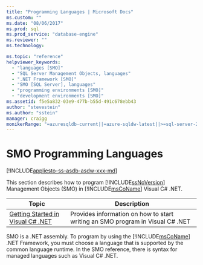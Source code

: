 ```yaml
---
title: "Programming Languages | Microsoft Docs"
ms.custom: ""
ms.date: "08/06/2017"
ms.prod: sql
ms.prod_service: "database-engine"
ms.reviewer: ""
ms.technology: 

ms.topic: "reference"
helpviewer_keywords: 
  - "languages [SMO]"
  - "SQL Server Management Objects, languages"
  - ".NET Framework [SMO]"
  - "SMO [SQL Server], languages"
  - "programming environments [SMO]"
  - "development environments [SMO]"
ms.assetid: f5e5a832-03e9-477b-b55d-491c678ebb43
author: "stevestein"
ms.author: "sstein"
manager: craigg
monikerRange: "=azuresqldb-current||=azure-sqldw-latest||>=sql-server-2016||=sqlallproducts-allversions||>=sql-server-linux-2017||=azuresqldb-mi-current"
---
```

# SMO Programming Languages
[!INCLUDE[appliesto-ss-asdb-asdw-xxx-md](../../includes/appliesto-ss-asdb-asdw-xxx-md.md)]

  This section describes how to program [!INCLUDE[ssNoVersion](../../includes/ssnoversion-md.md)] Management Objects (SMO) in [!INCLUDE[msCoName](../../includes/msconame-md.md)] Visual C# .NET.
  
|Topic|Description|  
|-----------|-----------------|  
|[Getting Started in Visual C&#35; .NET](../../relational-databases/server-management-objects-smo/smo-programming-getting-started-in-visual-csharp-net.md)|Provides information on how to start writing an SMO program in Visual C# .NET|  
  
 SMO is a .NET assembly. To program by using the [!INCLUDE[msCoName](../../includes/msconame-md.md)] .NET Framework, you must choose a language that is supported by the common language runtime. In the SMO reference, there is syntax for managed languages such as Visual C# .NET.  
  
  
